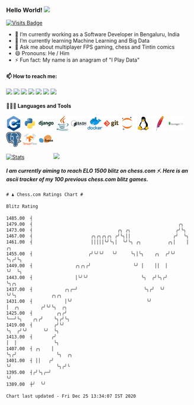   ### Hello World!  <img src="https://github.com/sciencepal/sciencepal/blob/master/assets/Hi.gif" width="29px">
  [![Visits Badge](https://badges.pufler.dev/visits/sciencepal/sciencepal)](https://badges.pufler.dev/visits/sciencepal/sciencepal)
  
  - 🔭 I’m currently working as a Software Developer in Bengaluru, India
  - 🌱 I’m currently learning Machine Learning and Big Data
  - 💬 Ask me about multiplayer FPS gaming, chess and Tintin comics
  - 😄 Pronouns: He / Him
  - ⚡ Fun fact: My name is an anagram of "I Play Data"
  
  #### 📫 How to reach me:   
  [<img src="https://upload.wikimedia.org/wikipedia/commons/8/83/Steam_icon_logo.svg" width="3.5%"/>](https://steamcommunity.com/id/mongocds/)
  [<img src="https://github.com/sciencepal/sciencepal/blob/master/assets/discord-round.svg" width="3.5%"/>](https://discord.gg/MnUUbHe)
  [<img src="https://img.icons8.com/color/48/000000/twitter.png" width="3.5%"/>](https://twitter.com/sciencepal)
  [<img src="https://img.icons8.com/color/48/000000/linkedin.png" width="3.5%"/>](https://www.linkedin.com/in/adityapal1/)
  [<img src="https://img.icons8.com/fluent/48/000000/facebook-new.png" width="3.5%"/>](https://www.facebook.com/sciencepal/)
  [<img src="https://img.icons8.com/fluent/48/000000/instagram-new.png" width="3.5%"/>](https://www.instagram.com/aditya_sciencepal/)
  <a href="mailto:aditya.pal.science@gmail.com"> <img src="https://img.icons8.com/fluent/48/000000/gmail.png" width="3.5%"/> </a>
  
  #### 👨🏻‍💻 Languages and Tools <br />
  <code><img height="40" src="https://raw.githubusercontent.com/github/explore/80688e429a7d4ef2fca1e82350fe8e3517d3494d/topics/cpp/cpp.png"></code>
  <code><img height="40" src="https://raw.githubusercontent.com/github/explore/80688e429a7d4ef2fca1e82350fe8e3517d3494d/topics/python/python.png"></code>
  <code><img height="40" src="https://raw.githubusercontent.com/github/explore/80688e429a7d4ef2fca1e82350fe8e3517d3494d/topics/django/django.png"></code>
  <code><img height="40" src="https://raw.githubusercontent.com/github/explore/80688e429a7d4ef2fca1e82350fe8e3517d3494d/topics/java/java.png"></code>
  <code><img height="40" src="https://raw.githubusercontent.com/github/explore/80688e429a7d4ef2fca1e82350fe8e3517d3494d/topics/bash/bash.png"></code>
  <code><img height="40" src="https://raw.githubusercontent.com/github/explore/80688e429a7d4ef2fca1e82350fe8e3517d3494d/topics/docker/docker.png"></code>
  <code><img height="40" src="https://raw.githubusercontent.com/github/explore/80688e429a7d4ef2fca1e82350fe8e3517d3494d/topics/git/git.png"></code>
  <code><img height="40" src="https://raw.githubusercontent.com/github/explore/80688e429a7d4ef2fca1e82350fe8e3517d3494d/topics/jupyter-notebook/jupyter-notebook.png"></code>
  <code><img height="40" src="https://raw.githubusercontent.com/github/explore/80688e429a7d4ef2fca1e82350fe8e3517d3494d/topics/linux/linux.png"></code>
  <code><img height="40" src="https://raw.githubusercontent.com/github/explore/80688e429a7d4ef2fca1e82350fe8e3517d3494d/topics/maven/maven.png"></code>
  <code><img height="40" src="https://raw.githubusercontent.com/github/explore/80688e429a7d4ef2fca1e82350fe8e3517d3494d/topics/mongodb/mongodb.png"></code>
  <code><img height="40" src="https://raw.githubusercontent.com/github/explore/80688e429a7d4ef2fca1e82350fe8e3517d3494d/topics/postgresql/postgresql.png"></code>
  <code><img height="40" src="https://raw.githubusercontent.com/github/explore/80688e429a7d4ef2fca1e82350fe8e3517d3494d/topics/tensorflow/tensorflow.png"></code>
  <code><img height="40" src="https://raw.githubusercontent.com/github/explore/80688e429a7d4ef2fca1e82350fe8e3517d3494d/topics/scikit-learn/scikit-learn.png"></code>
  
  [![Stats](https://github-readme-stats.vercel.app/api?username=sciencepal&show_icons=true&theme=radical)](https://github-readme-stats.vercel.app/api?username=sciencepal&show_icons=true&theme=radical)&nbsp; &nbsp; &nbsp; &nbsp; &nbsp; &nbsp; &nbsp; &nbsp; &nbsp; &nbsp; <img src="https://github.com/sciencepal/sciencepal/blob/master/assets/saved.gif" width="195">
  
  ##### I am currently aiming to reach ELO 1500 blitz on chess.com ⚡. Here is an ascii tracker of my 100 previous chess.com blitz games.

  ```
  # ♟︎ Chess.com Ratings Chart #
  
  Blitz Rating

 1485.00  ┤
 1479.00  ┤                                                       ╭╮
 1473.00  ┤                                ╭╮ ╭╮                 ╭╯╰╮
 1467.00  ┤                      ╭╮╭╮╭╮╭╮ ╭╯╰╮││                ╭╯  ╰╮
 1461.00  ┤                      │││││╰╯╰╮│  ╰╯╰╮ ╭╮          ╭╮│    │  ╭╮
 1455.00  ┤                     ╭╯╰╯╰╯   ╰╯     ╰╮│╰╮    ╭╮  ╭╯╰╯    ╰╮╭╯╰╮
 1449.00  ┤                ╭╮╭╮╭╯                ╰╯ │    ││  │        ╰╯  ╰╮
 1443.00  ┤                │╰╯╰╯                    ╰╮  ╭╯╰╮╭╯             ╰╮╭╮
 1437.00  ┤            ╭╮╭─╯                         ╰╮╭╯  ╰╯               ╰╯╰╮             ╭╮╭╮
 1431.00  ┤            │╰╯                            ╰╯                       │  ╭╮        ╭╯╰╯╰╮  ╭╮
 1425.00  ┤         ╭╮╭╯                                                       ╰──╯╰╮    ╭╮╭╯    ╰╮╭╯╰╮
 1419.00  ┤        ╭╯╰╯                                                             ╰╮  ╭╯╰╯      ╰╯  ╰╮
 1413.00  ┤       ╭╯                                                                 │  │              ╰╮
 1407.00  ┤ ╭╮    │                                                                  ╰╮╭╯               ╰╮  ╭╮
 1401.00  ┤ ││   ╭╯                                                                   ╰╯                 ╰╮╭╯╰
 1395.00  ┤╭╯╰╮╭─╯                                                                                        ╰╯
 1389.00  ┼╯  ╰╯

Chart last updated - Fri Dec 25 13:34:07 IST 2020  
  ```
  
